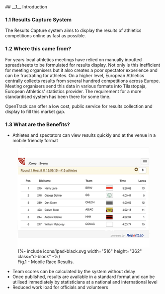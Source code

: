 <div markdown="1" data-aos="fade-up">
## __1__ Introduction

### 1.1 Results Capture System

The Results Capture system aims to display the results of athletics competitions online as fast as possible. 

### 1.2 Where this came from?

For years local athletics meetings have relied on manually inputted spreadsheets to be formulated for results display. Not only is this inefficient for meeting organisers but it also creates a poor spectator experience and can be frustrating for athletes. On a higher level, European Athletics centrally collects results from several hundred competitions across Europe. Meeting organisers send this data in various formats into Tilastopaja, European Athletics' statistics provider. The requirement for a more standardised system has been there for some time. 

OpenTrack can offer a low cost, public service for results collection and display to fill this market gap. 


### 1.3 What are the Benefits?

* Athletes and spectators can view results quickly and at the venue in a mobile friendly format

</div>
<div class="side-image side-image-centre tablet-shadow">
  <figure class="tablet-demo">
   <img src="/assets/img/screens/rs_1_3_mobile_race_results2.png" class="screen" width="430" height="322">
   {%- include icons/ipad-black.svg width="516" height="362" class="d-block" -%}
  <figcaption>Fig.1 - Mobile Race Results.</figcaption>
  </figure> </div>
<div markdown="1" data-aos="fade-up">


* Team scores can be calculated by the system without delay
* Once published, results are available in a standard format and can be utilised immediately by statisticians at a national and international level
* Reduced work load for officials and volunteers
